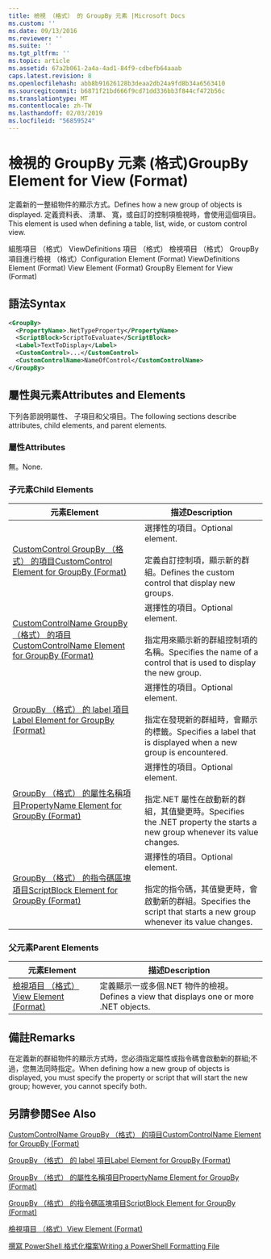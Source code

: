 ```yaml
---
title: 檢視 （格式） 的 GroupBy 元素 |Microsoft Docs
ms.custom: ''
ms.date: 09/13/2016
ms.reviewer: ''
ms.suite: ''
ms.tgt_pltfrm: ''
ms.topic: article
ms.assetid: 67a2b061-2a4a-4ad1-84f9-cdbefb64aaab
caps.latest.revision: 8
ms.openlocfilehash: abb8b91626128b3deaa2db24a9fd8b34a6563410
ms.sourcegitcommit: b6871f21bd666f9cd71dd336bb3f844cf472b56c
ms.translationtype: MT
ms.contentlocale: zh-TW
ms.lasthandoff: 02/03/2019
ms.locfileid: "56859524"
---
```

# <a name="groupby-element-for-view-format"></a><span data-ttu-id="6bd73-102">檢視的 GroupBy 元素 (格式)</span><span class="sxs-lookup"><span data-stu-id="6bd73-102">GroupBy Element for View (Format)</span></span>

<span data-ttu-id="6bd73-103">定義新的一整組物件的顯示方式。</span><span class="sxs-lookup"><span data-stu-id="6bd73-103">Defines how a new group of objects is displayed.</span></span> <span data-ttu-id="6bd73-104">定義資料表、 清單、 寬，或自訂的控制項檢視時，會使用這個項目。</span><span class="sxs-lookup"><span data-stu-id="6bd73-104">This element is used when defining a table, list, wide, or custom control view.</span></span>

<span data-ttu-id="6bd73-105">組態項目 （格式） ViewDefinitions 項目 （格式） 檢視項目 （格式） GroupBy 項目進行檢視 （格式）</span><span class="sxs-lookup"><span data-stu-id="6bd73-105">Configuration Element (Format) ViewDefinitions Element (Format) View Element (Format) GroupBy Element for View (Format)</span></span>

## <a name="syntax"></a><span data-ttu-id="6bd73-106">語法</span><span class="sxs-lookup"><span data-stu-id="6bd73-106">Syntax</span></span>

```xml
<GroupBy>
  <PropertyName>.NetTypeProperty</PropertyName>
  <ScriptBlock>ScriptToEvaluate</ScriptBlock>
  <Label>TextToDisplay</Label>
  <CustomControl>...</CustomControl>
  <CustomControlName>NameOfControl</CustomControlName>
</GroupBy>
```

## <a name="attributes-and-elements"></a><span data-ttu-id="6bd73-107">屬性與元素</span><span class="sxs-lookup"><span data-stu-id="6bd73-107">Attributes and Elements</span></span>

<span data-ttu-id="6bd73-108">下列各節說明屬性、 子項目和父項目。</span><span class="sxs-lookup"><span data-stu-id="6bd73-108">The following sections describe attributes, child elements, and parent elements.</span></span>

### <a name="attributes"></a><span data-ttu-id="6bd73-109">屬性</span><span class="sxs-lookup"><span data-stu-id="6bd73-109">Attributes</span></span>

<span data-ttu-id="6bd73-110">無。</span><span class="sxs-lookup"><span data-stu-id="6bd73-110">None.</span></span>

### <a name="child-elements"></a><span data-ttu-id="6bd73-111">子元素</span><span class="sxs-lookup"><span data-stu-id="6bd73-111">Child Elements</span></span>

|<span data-ttu-id="6bd73-112">元素</span><span class="sxs-lookup"><span data-stu-id="6bd73-112">Element</span></span>|<span data-ttu-id="6bd73-113">描述</span><span class="sxs-lookup"><span data-stu-id="6bd73-113">Description</span></span>|
|-------------|-----------------|
|[<span data-ttu-id="6bd73-114">CustomControl GroupBy （格式） 的項目</span><span class="sxs-lookup"><span data-stu-id="6bd73-114">CustomControl Element for GroupBy (Format)</span></span>](./customcontrol-element-for-groupby-format.md)|<span data-ttu-id="6bd73-115">選擇性的項目。</span><span class="sxs-lookup"><span data-stu-id="6bd73-115">Optional element.</span></span><br /><br /> <span data-ttu-id="6bd73-116">定義自訂控制項，顯示新的群組。</span><span class="sxs-lookup"><span data-stu-id="6bd73-116">Defines the custom control that display new groups.</span></span>|
|[<span data-ttu-id="6bd73-117">CustomControlName GroupBy （格式） 的項目</span><span class="sxs-lookup"><span data-stu-id="6bd73-117">CustomControlName Element for GroupBy (Format)</span></span>](./customcontrolname-element-for-groupby-format.md)|<span data-ttu-id="6bd73-118">選擇性的項目。</span><span class="sxs-lookup"><span data-stu-id="6bd73-118">Optional element.</span></span><br /><br /> <span data-ttu-id="6bd73-119">指定用來顯示新的群組控制項的名稱。</span><span class="sxs-lookup"><span data-stu-id="6bd73-119">Specifies the name of a control that is used to display the new group.</span></span>|
|[<span data-ttu-id="6bd73-120">GroupBy （格式） 的 label 項目</span><span class="sxs-lookup"><span data-stu-id="6bd73-120">Label Element for GroupBy (Format)</span></span>](./label-element-for-groupby-format.md)|<span data-ttu-id="6bd73-121">選擇性的項目。</span><span class="sxs-lookup"><span data-stu-id="6bd73-121">Optional element.</span></span><br /><br /> <span data-ttu-id="6bd73-122">指定在發現新的群組時，會顯示的標籤。</span><span class="sxs-lookup"><span data-stu-id="6bd73-122">Specifies a label that is displayed when a new group is encountered.</span></span>|
|[<span data-ttu-id="6bd73-123">GroupBy （格式） 的屬性名稱項目</span><span class="sxs-lookup"><span data-stu-id="6bd73-123">PropertyName Element for GroupBy (Format)</span></span>](./propertyname-element-for-groupby-format.md)|<span data-ttu-id="6bd73-124">選擇性的項目。</span><span class="sxs-lookup"><span data-stu-id="6bd73-124">Optional element.</span></span><br /><br /> <span data-ttu-id="6bd73-125">指定.NET 屬性在啟動新的群組，其值變更時。</span><span class="sxs-lookup"><span data-stu-id="6bd73-125">Specifies the .NET property the starts a new group whenever its value changes.</span></span>|
|[<span data-ttu-id="6bd73-126">GroupBy （格式） 的指令碼區塊項目</span><span class="sxs-lookup"><span data-stu-id="6bd73-126">ScriptBlock Element for GroupBy (Format)</span></span>](./scriptblock-element-for-groupby-format.md)|<span data-ttu-id="6bd73-127">選擇性的項目。</span><span class="sxs-lookup"><span data-stu-id="6bd73-127">Optional element.</span></span><br /><br /> <span data-ttu-id="6bd73-128">指定的指令碼，其值變更時，會啟動新的群組。</span><span class="sxs-lookup"><span data-stu-id="6bd73-128">Specifies the script that starts a new group whenever its value changes.</span></span>|

### <a name="parent-elements"></a><span data-ttu-id="6bd73-129">父元素</span><span class="sxs-lookup"><span data-stu-id="6bd73-129">Parent Elements</span></span>

|<span data-ttu-id="6bd73-130">元素</span><span class="sxs-lookup"><span data-stu-id="6bd73-130">Element</span></span>|<span data-ttu-id="6bd73-131">描述</span><span class="sxs-lookup"><span data-stu-id="6bd73-131">Description</span></span>|
|-------------|-----------------|
|[<span data-ttu-id="6bd73-132">檢視項目 （格式）</span><span class="sxs-lookup"><span data-stu-id="6bd73-132">View Element (Format)</span></span>](./view-element-format.md)|<span data-ttu-id="6bd73-133">定義顯示一或多個.NET 物件的檢視。</span><span class="sxs-lookup"><span data-stu-id="6bd73-133">Defines a view that displays one or more .NET objects.</span></span>|

## <a name="remarks"></a><span data-ttu-id="6bd73-134">備註</span><span class="sxs-lookup"><span data-stu-id="6bd73-134">Remarks</span></span>

<span data-ttu-id="6bd73-135">在定義新的群組物件的顯示方式時，您必須指定屬性或指令碼會啟動新的群組;不過，您無法同時指定。</span><span class="sxs-lookup"><span data-stu-id="6bd73-135">When defining how a new group of objects is displayed, you must specify the property or script that will start the new group; however, you cannot specify both.</span></span>

## <a name="see-also"></a><span data-ttu-id="6bd73-136">另請參閱</span><span class="sxs-lookup"><span data-stu-id="6bd73-136">See Also</span></span>

[<span data-ttu-id="6bd73-137">CustomControlName GroupBy （格式） 的項目</span><span class="sxs-lookup"><span data-stu-id="6bd73-137">CustomControlName Element for GroupBy (Format)</span></span>](./customcontrolname-element-for-groupby-format.md)

[<span data-ttu-id="6bd73-138">GroupBy （格式） 的 label 項目</span><span class="sxs-lookup"><span data-stu-id="6bd73-138">Label Element for GroupBy (Format)</span></span>](./label-element-for-groupby-format.md)

[<span data-ttu-id="6bd73-139">GroupBy （格式） 的屬性名稱項目</span><span class="sxs-lookup"><span data-stu-id="6bd73-139">PropertyName Element for GroupBy (Format)</span></span>](./propertyname-element-for-groupby-format.md)

[<span data-ttu-id="6bd73-140">GroupBy （格式） 的指令碼區塊項目</span><span class="sxs-lookup"><span data-stu-id="6bd73-140">ScriptBlock Element for GroupBy (Format)</span></span>](./scriptblock-element-for-groupby-format.md)

[<span data-ttu-id="6bd73-141">檢視項目 （格式）</span><span class="sxs-lookup"><span data-stu-id="6bd73-141">View Element (Format)</span></span>](./view-element-format.md)

[<span data-ttu-id="6bd73-142">撰寫 PowerShell 格式化檔案</span><span class="sxs-lookup"><span data-stu-id="6bd73-142">Writing a PowerShell Formatting File</span></span>](./writing-a-powershell-formatting-file.md)
